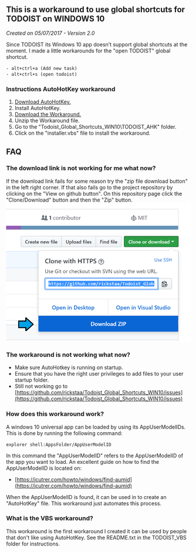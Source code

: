 ## This is a workaround to use global shortcuts for TODOIST on WINDOWS 10
_Created on 05/07/2017 - Version 2.0_

Since TODOIST its Windows 10 app doesn’t support global shortcuts at the moment. I made a  little workarounds for the "open TODOIST" global shortcut.

    - alt+ctrl+a (Add new task)
    - alt+ctrl+s (open todoist)

### Instructions AutoHotKey workaround
1. [Download AutoHotKey.](https://autohotkey.com/)
2. Install AutoHotKey.
3. [Download the Workaround.](http://github.com/rickstaa/Todoist_Global_Shortcuts_WIN10/archive/master.zip)
4. Unzip the Workaround file.
5. Go to the "Todoist_Global_Shortcuts_WIN10\TODOIST_AHK" folder.
6. Click on the "installer.vbs" file to install the workaround.

## FAQ

### The download link is not working for me what now?
If the download link fails for some reason try the "zip file download button" in the left right corner. If that also fails go to the project repository by clicking on the "View on github button". On this repository page click the "Clone/Download" button and then the "Zip" button.
![download button](https://github.com/rickstaa/Todoist_Global_Shortcuts_WIN10/blob/gh-pages/images/download_button.png)


### The workaround is not working what now?
- Make sure AutoHotkey is running on startup.
- Ensure that you have the right user privileges to add files to your user startup folder.
- Still not working go to [https://github.com/rickstaa/Todoist_Global_Shortcuts_WIN10/issues](https://github.com/rickstaa/Todoist_Global_Shortcuts_WIN10/issues)

### How does this workaround work?
A windows 10 universal app can be loaded by using its AppUserModelIDs. This is done by running the following command:

	explorer shell:AppsFolder/AppUserModelID

In this command the "AppUserModelID" refers to the AppUserModelID of the app you want to load. An excellent guide on how to find the AppUserModelID is located on:

- [https://jcutrer.com/howto/windows/find-aumid](https://jcutrer.com/howto/windows/find-aumid)

When the AppUserModelID is found, it can be used in to create an "AutoHotKey" file. This workaround just automates this process.

### What is the VBS workaround?
This workaround is the first workaround I created it can be used by people that don't like using AutoHotKey. See the README.txt in the TODOIST_VBS folder for instructions.

